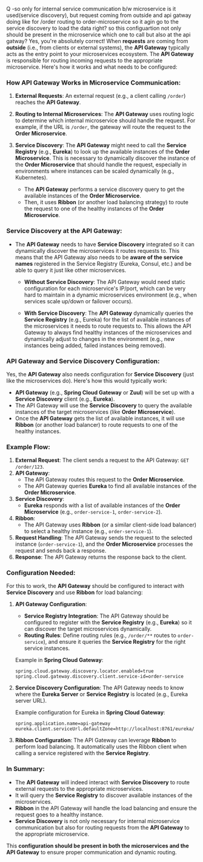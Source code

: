 Q -so only for internal service communication b/w microservice is it used(service discovery), but request coming from outside and api gatway doing like for /order routing to order-microservice so it agin go to the service discovery to load the data right? so this configuartion not only should be present in the microservice which one to call but also at the api gatway?
Yes, you're absolutely correct! When **requests** are coming from **outside** (i.e., from clients or external systems), the **API Gateway** typically acts as the entry point to your microservices ecosystem. The **API Gateway** is responsible for routing incoming requests to the appropriate microservice. Here's how it works and what needs to be configured:

### **How API Gateway Works in Microservice Communication:**

1. **External Requests**: An external request (e.g., a client calling `/order`) reaches the **API Gateway**.
2. **Routing to Internal Microservices**: The **API Gateway** uses routing logic to determine which internal microservice should handle the request. For example, if the URL is `/order`, the gateway will route the request to the **Order Microservice**.

3. **Service Discovery**: The **API Gateway** might need to call the **Service Registry** (e.g., **Eureka**) to look up the available instances of the **Order Microservice**. This is necessary to dynamically discover the instance of the **Order Microservice** that should handle the request, especially in environments where instances can be scaled dynamically (e.g., Kubernetes).

   - The **API Gateway** performs a service discovery query to get the available instances of the **Order Microservice**.
   - Then, it uses **Ribbon** (or another load balancing strategy) to route the request to one of the healthy instances of the **Order Microservice**.

### **Service Discovery at the API Gateway**:

- The **API Gateway** needs to have **Service Discovery** integrated so it can dynamically discover the microservices it routes requests to. This means that the API Gateway also needs to be **aware of the service names** registered in the Service Registry (Eureka, Consul, etc.) and be able to query it just like other microservices.

  - **Without Service Discovery**: The API Gateway would need static configuration for each microservice's IP/port, which can be very hard to maintain in a dynamic microservices environment (e.g., when services scale up/down or failover occurs).

  - **With Service Discovery**: The **API Gateway** dynamically queries the **Service Registry** (e.g., Eureka) for the list of available instances of the microservices it needs to route requests to. This allows the API Gateway to always find healthy instances of the microservices and dynamically adjust to changes in the environment (e.g., new instances being added, failed instances being removed).

### **API Gateway and Service Discovery Configuration**:

Yes, the **API Gateway** also needs configuration for **Service Discovery** (just like the microservices do). Here's how this would typically work:

- **API Gateway** (e.g., **Spring Cloud Gateway** or **Zuul**) will be set up with a **Service Discovery** client (e.g., **Eureka**).
- The API Gateway will use the **Service Discovery** to query the available instances of the target microservices (like **Order Microservice**).
- Once the **API Gateway** gets the list of available instances, it will use **Ribbon** (or another load balancer) to route requests to one of the healthy instances.

### **Example Flow:**

1. **External Request**: The client sends a request to the API Gateway: `GET /order/123`.
2. **API Gateway**:
   - The API Gateway routes this request to the **Order Microservice**.
   - The API Gateway queries **Eureka** to find all available instances of the **Order Microservice**.
3. **Service Discovery**:
   - **Eureka** responds with a list of available instances of the **Order Microservice** (e.g., `order-service-1`, `order-service-2`).
4. **Ribbon**:
   - The API Gateway uses **Ribbon** (or a similar client-side load balancer) to select a healthy instance (e.g., `order-service-1`).
5. **Request Handling**: The API Gateway sends the request to the selected instance (`order-service-1`), and the **Order Microservice** processes the request and sends back a response.
6. **Response**: The API Gateway returns the response back to the client.

### **Configuration Needed:**

For this to work, the **API Gateway** should be configured to interact with **Service Discovery** and use **Ribbon** for load balancing:

1. **API Gateway Configuration**:

   - **Service Registry Integration**: The API Gateway should be configured to register with the **Service Registry** (e.g., **Eureka**) so it can discover the target microservices dynamically.
   - **Routing Rules**: Define routing rules (e.g., `/order/**` routes to `order-service`), and ensure it queries the **Service Registry** for the right service instances.

   Example in **Spring Cloud Gateway**:

   ```properties
   spring.cloud.gateway.discovery.locator.enabled=true
   spring.cloud.gateway.discovery.client.service-id=order-service
   ```

2. **Service Discovery Configuration**: The API Gateway needs to know where the **Eureka Server** or **Service Registry** is located (e.g., Eureka server URL).

   Example configuration for Eureka in **Spring Cloud Gateway**:

   ```properties
   spring.application.name=api-gateway
   eureka.client.serviceUrl.defaultZone=http://localhost:8761/eureka/
   ```

3. **Ribbon Configuration**: The API Gateway can leverage **Ribbon** to perform load balancing. It automatically uses the Ribbon client when calling a service registered with the **Service Registry**.

### **In Summary:**

- The **API Gateway** will indeed interact with **Service Discovery** to route external requests to the appropriate microservices.
- It will query the **Service Registry** to discover available instances of the microservices.
- **Ribbon** in the API Gateway will handle the load balancing and ensure the request goes to a healthy instance.
- **Service Discovery** is not only necessary for internal microservice communication but also for routing requests from the **API Gateway** to the appropriate microservice.

This **configuration should be present in both the microservices and the API Gateway** to ensure proper communication and dynamic routing.
